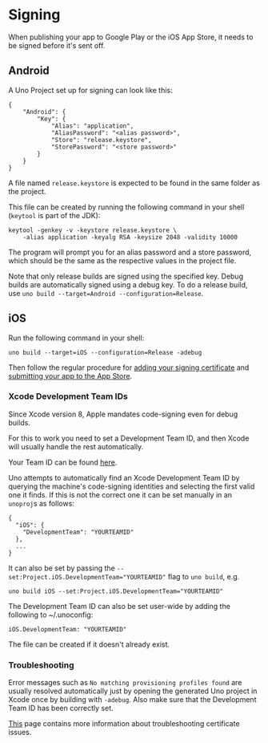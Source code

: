 # Signing

When publishing your app to Google Play or the iOS App Store, it needs to be signed before it's sent off.

## Android

A Uno Project set up for signing can look like this:

```
{
	"Android": {
		"Key": {
			"Alias": "application",
			"AliasPassword": "<alias password>",
			"Store": "release.keystore",
			"StorePassword": "<store password>"
		}
	}
}
```

A file named `release.keystore` is expected to be found in the same folder as the project.

This file can be created by running the following command in your shell (`keytool` is part of the JDK):

```
keytool -genkey -v -keystore release.keystore \
    -alias application -keyalg RSA -keysize 2048 -validity 10000
```

The program will prompt you for an alias password and a store password, which should be the same as the respective values in the project file.

Note that only release builds are signed using the specified key. Debug builds are automatically signed using a debug key. To do a release build, use `uno build --target=Android --configuration=Release`.

## iOS

Run the following command in your shell:

```
uno build --target=iOS --configuration=Release -adebug
```

Then follow the regular procedure for [adding your signing certificate](https://developer.apple.com/library/ios/documentation/IDEs/Conceptual/AppDistributionGuide/ConfiguringYourApp/ConfiguringYourApp.html#//apple_ref/doc/uid/TP40012582-CH28-SW1) and [submitting your app to the App Store](https://developer.apple.com/library/ios/documentation/LanguagesUtilities/Conceptual/iTunesConnect_Guide/Chapters/SubmittingTheApp.html#//apple_ref/doc/uid/TP40011225-CH33).

### Xcode Development Team IDs

Since Xcode version 8, Apple mandates code-signing even for debug builds.

For this to work you need to set a Development Team ID, and then Xcode will usually handle the rest automatically.

Your Team ID can be found [here](https://developer.apple.com/account/#/membership/).

Uno attempts to automatically find an Xcode Development Team ID by querying the machine's code-signing identities and selecting the first valid one it finds. If this is not the correct one it can be set manually in an `unoproj`s as follows:

```
{
  "iOS": {
    "DevelopmentTeam": "YOURTEAMID"
  },
  ...
}
```

It can also be set by passing the `--set:Project.iOS.DevelopmentTeam="YOURTEAMID"` flag to `uno build`, e.g.

```
uno build iOS --set:Project.iOS.DevelopmentTeam="YOURTEAMID"

```

The Development Team ID can also be set user-wide by adding the following to ~/.unoconfig:

```
iOS.DevelopmentTeam: "YOURTEAMID"
```

The file can be created if it doesn't already exist.

### Troubleshooting

Error messages such as `No matching provisioning profiles found` are usually resolved automatically just by opening the generated Uno project in Xcode once by building with `-adebug`. Also make sure that the Development Team ID has been correctly set.

[This](https://developer.apple.com/library/content/documentation/IDEs/Conceptual/AppDistributionGuide/Troubleshooting/Troubleshooting.html) page contains more information about troubleshooting certificate issues.
